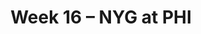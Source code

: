 ---
layout: game
title: Week 16 – NYG at PHI
season: 2023
game_id: 2023_16_NYG_PHI
away_team: NYG
home_team: PHI
---